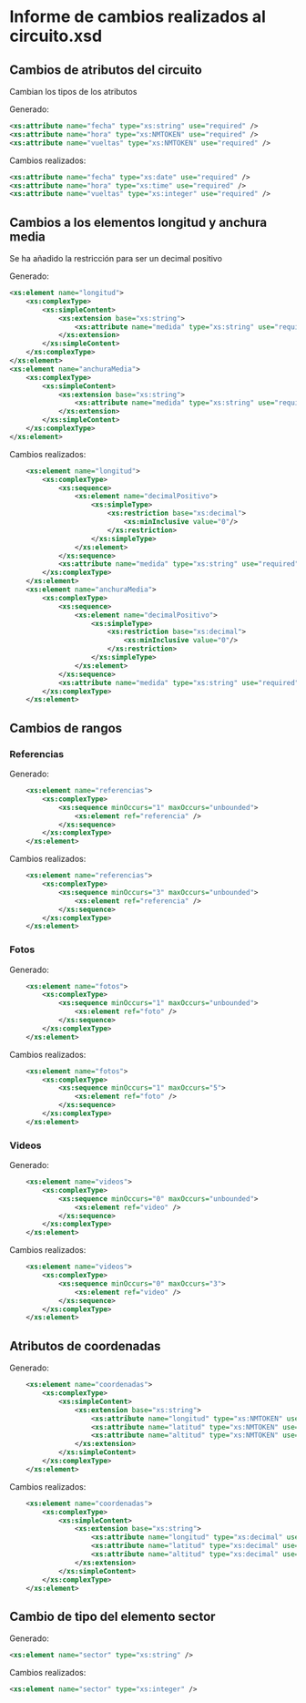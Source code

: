 # Informe de cambios realizados al circuito.xsd

## Cambios de atributos del circuito

Cambian los tipos de los atributos

Generado:
```xml
<xs:attribute name="fecha" type="xs:string" use="required" />
<xs:attribute name="hora" type="xs:NMTOKEN" use="required" />
<xs:attribute name="vueltas" type="xs:NMTOKEN" use="required" />
```

Cambios realizados:
```xml
<xs:attribute name="fecha" type="xs:date" use="required" />
<xs:attribute name="hora" type="xs:time" use="required" />
<xs:attribute name="vueltas" type="xs:integer" use="required" />
```

## Cambios a los elementos longitud y anchura media

Se ha añadido la restricción para ser un decimal positivo

Generado:

```xml
<xs:element name="longitud">
	<xs:complexType>
		<xs:simpleContent>
			<xs:extension base="xs:string">
				<xs:attribute name="medida" type="xs:string" use="required" />
			</xs:extension>
		</xs:simpleContent>
	</xs:complexType>
</xs:element>
<xs:element name="anchuraMedia">
	<xs:complexType>
		<xs:simpleContent>
            <xs:extension base="xs:string">
				<xs:attribute name="medida" type="xs:string" use="required" />
			</xs:extension>
		</xs:simpleContent>
	</xs:complexType>
</xs:element>
```

Cambios realizados:

```xml
    <xs:element name="longitud">
		<xs:complexType>
			<xs:sequence>
				<xs:element name="decimalPositivo">
					<xs:simpleType>
						<xs:restriction base="xs:decimal">
							<xs:minInclusive value="0"/>
						</xs:restriction>
					</xs:simpleType>
				</xs:element>
			</xs:sequence>
			<xs:attribute name="medida" type="xs:string" use="required" />
		</xs:complexType>
	</xs:element>
	<xs:element name="anchuraMedia">
		<xs:complexType>
			<xs:sequence>
				<xs:element name="decimalPositivo">
					<xs:simpleType>
						<xs:restriction base="xs:decimal">
							<xs:minInclusive value="0"/>
						</xs:restriction>
					</xs:simpleType>
				</xs:element>
			</xs:sequence>
			<xs:attribute name="medida" type="xs:string" use="required" />
		</xs:complexType>
	</xs:element>
```

## Cambios de rangos

### Referencias

Generado:

```xml
    <xs:element name="referencias">
		<xs:complexType>
			<xs:sequence minOccurs="1" maxOccurs="unbounded">
				<xs:element ref="referencia" />
			</xs:sequence>
		</xs:complexType>
	</xs:element>
```

Cambios realizados:

```xml
    <xs:element name="referencias">
		<xs:complexType>
			<xs:sequence minOccurs="3" maxOccurs="unbounded">
				<xs:element ref="referencia" />
			</xs:sequence>
		</xs:complexType>
	</xs:element>
```


### Fotos

Generado:

```xml
	<xs:element name="fotos">
		<xs:complexType>
			<xs:sequence minOccurs="1" maxOccurs="unbounded">
				<xs:element ref="foto" />
			</xs:sequence>
		</xs:complexType>
	</xs:element>
```

Cambios realizados:

```xml
	<xs:element name="fotos">
		<xs:complexType>
			<xs:sequence minOccurs="1" maxOccurs="5">
				<xs:element ref="foto" />
			</xs:sequence>
		</xs:complexType>
	</xs:element>
```

### Videos

Generado:

```xml
	<xs:element name="videos">
		<xs:complexType>
			<xs:sequence minOccurs="0" maxOccurs="unbounded">
				<xs:element ref="video" />
			</xs:sequence>
		</xs:complexType>
	</xs:element>
```

Cambios realizados:

```xml
	<xs:element name="videos">
		<xs:complexType>
			<xs:sequence minOccurs="0" maxOccurs="3">
				<xs:element ref="video" />
			</xs:sequence>
		</xs:complexType>
	</xs:element>
```

## Atributos de coordenadas

Generado:

```xml
    <xs:element name="coordenadas">
		<xs:complexType>
			<xs:simpleContent>
				<xs:extension base="xs:string">
					<xs:attribute name="longitud" type="xs:NMTOKEN" use="required" />
					<xs:attribute name="latitud" type="xs:NMTOKEN" use="required" />
					<xs:attribute name="altitud" type="xs:NMTOKEN" use="required" />
				</xs:extension>
			</xs:simpleContent>
		</xs:complexType>
	</xs:element>
```

Cambios realizados:

```xml
    <xs:element name="coordenadas">
		<xs:complexType>
			<xs:simpleContent>
				<xs:extension base="xs:string">
					<xs:attribute name="longitud" type="xs:decimal" use="required" />
					<xs:attribute name="latitud" type="xs:decimal" use="required" />
					<xs:attribute name="altitud" type="xs:decimal" use="required" />
				</xs:extension>
			</xs:simpleContent>
		</xs:complexType>
	</xs:element>
```

## Cambio de tipo del elemento sector

Generado:

```xml
<xs:element name="sector" type="xs:string" />
```

Cambios realizados:

```xml
<xs:element name="sector" type="xs:integer" />
```
